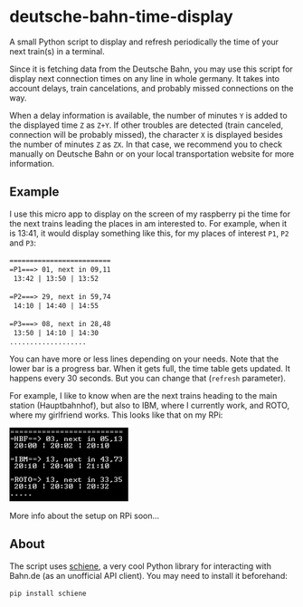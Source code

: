 # deutsche-bahn-time-display

A small Python script to display and refresh periodically the time of your next train(s) in a terminal.

Since it is fetching data from the Deutsche Bahn, you may use this script for display next connection times on any line in whole germany. It takes into account delays, train cancelations, and probably missed connections on the way. 

When a delay information is available, the number of minutes `Y` is added to the displayed time `Z` as `Z+Y`. If other troubles are detected (train canceled, connection will be probably missed), the character `X` is displayed besides the number of minutes `Z` as `ZX`. In that case, we recommend you to check manually on Deutsche Bahn or on your local transportation website for more information. 

## Example

I use this micro app to display on the screen of my raspberry pi the time for the next trains leading the places in am interested to. For example, when it is 13:41, it would display something like this, for my places of interest `P1`, `P2` and `P3`:

```
=========================
=P1===> 01, next in 09,11
 13:42 | 13:50 | 13:52

=P2===> 29, next in 59,74
 14:10 | 14:40 | 14:55

=P3===> 08, next in 28,48
 13:50 | 14:10 | 14:30
...................
```

You can have more or less lines depending on your needs. Note that the lower bar is a progress bar. When it gets full, the time table gets updated. It happens every 30 seconds. But you can change that (`refresh` parameter). 

For example, I like to know when are the next trains heading to the main station (Hauptbahnhof), but also to IBM, where I currently work, and ROTO, where my girlfriend works. This looks like that on my RPi:

![alt tag](https://github.com/edouardfouche/deutsche-bahn-time-display/blob/master/example.gif)

More info about the setup on RPi soon...

## About

The script uses [schiene](https://github.com/kennell/schiene), a very cool Python library for interacting with Bahn.de (as an unofficial API client). You may need to install it beforehand:

```
pip install schiene
```

